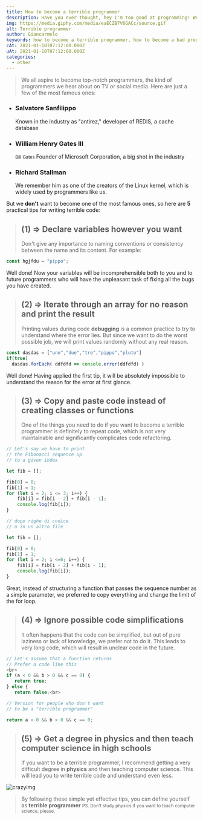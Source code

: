 ```yaml
---
title: How to become a terrible programmer
description: Have you ever thought, hey I'm too good at programming! Well here's how you can become a worse programmer at an enviable speed.
img: https://media.giphy.com/media/eaECZB7V6GACc/source.gif
alt: Terrible programmer
author: Giancarmelo
keywords: how to become a terrible programmer, how to become a bad programmer
cAt: 2021-01-10T07:12:00.000Z
uAt: 2021-01-10T07:12:00.000Z
categories: 
  - other
---
```




> We all aspire to become top-notch programmers, the kind of programmers we hear about on TV or social media. Here are just a few of the most famous ones: <br>

- ### Salvatore Sanfilippo 
  Known in the industry as "antirez," developer of REDIS, a cache database
- ### William Henry Gates III 
  <small>Bill Gates</small>
  Founder of Microsoft Corporation, a big shot in the industry
- ### Richard Stallman
  We remember him as one of the creators of the Linux kernel, which is widely used by programmers like us.

But we **don't** want to become one of the most famous ones, so here are **5** practical tips for writing terrible code:

> ## (1) => Declare variables however you want
> Don't give any importance to naming conventions or consistency between the name and its content. For example: 


``` js
const hgjfdu = "pippo";
```

Well done! Now your variables will be incomprehensible both to you and to future programmers who will have the unpleasant task of fixing all the bugs you have created.

> ## (2) => Iterate through an array for no reason and print the result
>  Printing values during code **debugging** is a common practice to try to understand where the error lies. But since we want to do the worst possible job, we will print values randomly without any real reason.


``` js
const dasdas = ["uno","due","tre","pippo","pluto"] 
if(true)
  dasdas.forEach( ddfdfd => console.error(ddfdfd) )
```

Well done! Having applied the first tip, it will be absolutely impossible to understand the reason for the error at first glance.


> ## (3) => Copy and paste code instead of creating classes or functions
> One of the things you need to do if you want to become a terrible programmer is definitely to repeat code, which is not very maintainable and significantly complicates code refactoring.


``` js
// Let's say we have to print 
// the Fibonacci sequence up 
// to a given index

let fib = []; 

fib[0] = 0;
fib[1] = 1;
for (let i = 2; i <= 3; i++) {
	fib[i] = fib[i - 2] + fib[i - 1];
	console.log(fib[i]);
}

// dopo righe di codice 
// o in un altro file

let fib = []; 

fib[0] = 0;
fib[1] = 1;
for (let i = 2; i <=6; i++) {
    fib[i] = fib[i - 2] + fib[i - 1];
    console.log(fib[i]);
}
``` 

Great, instead of structuring a function that passes the sequence number as a simple parameter, we preferred to copy everything and change the limit of the for loop. <i class="fas fa-thumbs-up"></i>

> ## (4) => Ignore possible code simplifications
> It often happens that the code can be simplified, but out of pure laziness or lack of knowledge, we prefer not to do it. This leads to very long code, which will result in unclear code in the future.

``` js
// Let's assume that a function returns
// Prefer a code like this
<br>
if (a < 0 && b > 0 && c == 0) {
   return true;
} else {
   return false;<br>

// Version for people who don't want
// to be a "terrible programmer"

return a < 0 && b > 0 && c == 0;
``` 

> ## (5) => Get a degree in physics and then teach computer science in high schools 
> If you want to be a terrible programmer, I recommend getting a very difficult degree in **physics** and then teaching computer science. This will lead you to write terrible code and understand even less.

![crazyimg](https://media.giphy.com/media/13GRR4ttt8hBXa/giphy.gif "gif")

> By following these simple yet effective tips, you can define yourself as **terrible programmer**
> <small>PS. Don't study physics if you want to teach computer science, please. </small>

</div>





